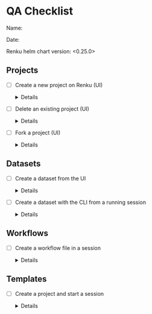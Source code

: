 # QA Checklist

Name: <Name>

Date: <yyyy-mm-dd>

Renku helm chart version: <0.25.0>


## Projects

- [ ] Create a new project on Renku (UI)
  <details>
    <summary>Details</summary>

    1. Create a new project in the website
    2. Ensure the KG integration is active
    3. Ensure a session can be successfully started on the project
    4. Ensure said sesssion can be accessed
    5. Ensure the Renku CLI is there
    6. Modify one of the environment files (e.g. `requirements.txt`) and run `renku save`
    7. Shut down the session, launch a new one from the new commit and make sure the package you added is there
  </details>

- [ ] Delete an existing project (UI)
  <details>
    <summary>Details</summary>

    1. Create a new project in the website
    2. Wait fo the image build and KG integration to complete
    3. Delete the project
    4. Ensure the project is truly gone
  </details>

- [ ] Fork a project (UI)
  <details>
    <summary>Details</summary>

    1. Create a new public project in the website
    2. Wait fo the image build and KG integration to complete
    3. Log in as a different user
    4. Fork the project
    5. Ensure that KG integration succeeds in the fork
    6. Ensure that sessions can be launched in the fork
  </details>


## Datasets

- [ ] Create a dataset from the UI
  <details>
    <summary>Details</summary>

    1. Create a new Renku project in the website
    2. Download a dataset from https://zenodo.org/
    3. Upload the data and create the dataset from the UI
    4. Ensure that the download completed
    5. Ensure that large files are in Git LFS
    6. After uploading the dataset try to clone the git project locally (does this take a really long time)
    7. Launch a session in the project
    8. Is the dataset available?
    9. Run `renku dataset ls` can you see the dataset you uploaded?
  </details>

- [ ] Create a dataset with the CLI from a running session
  <details>
    <summary>Details</summary>

    1. Start a renku session
    2. Navigate to https://zenodo.org/
    3. Pick a random dataset and import it in your session with `renku dataset import <zenodo-url>`
    4. Run `git push`
    5. Ensure the dataset was downloaded successfully
    6. Are large files checked in LFS?
    6. Navigate to the "Datasets" section of the project on the website, can you see the dataset you imported?
  </details>

## Workflows

- [ ] Create a workflow file in a session
  <details>
    <summary>Details</summary>
    
    To be filled in
  </details>
  
## Templates

- [ ] Create a project and start a session
  <details>
    <summary>Details</summary>
    
    1. Pick a template
    2. Create a project
    3. Wait for the image to build
    4. Ensure the image built
    5. Start a session
    6. Ensure the session can be accessed
    7. Ensure the renku CLI is installed and working
    8. Repeat for all templates
  </details>

